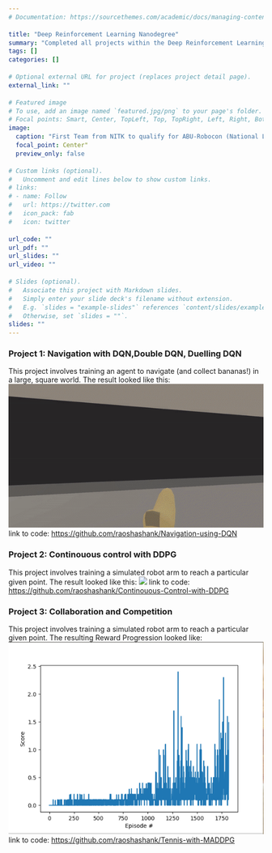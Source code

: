 ```yaml
---
# Documentation: https://sourcethemes.com/academic/docs/managing-content/

title: "Deep Reinforcement Learning Nanodegree"
summary: "Completed all projects within the Deep Reinforcement Learning Nanodegree Offered by Udacity"
tags: []
categories: []

# Optional external URL for project (replaces project detail page).
external_link: ""

# Featured image
# To use, add an image named `featured.jpg/png` to your page's folder.
# Focal points: Smart, Center, TopLeft, Top, TopRight, Left, Right, BottomLeft, Bottom, BottomRight.
image:
  caption: "First Team from NITK to qualify for ABU-Robocon (National Level)"
  focal_point: Center"
  preview_only: false

# Custom links (optional).
#   Uncomment and edit lines below to show custom links.
# links:
# - name: Follow
#   url: https://twitter.com
#   icon_pack: fab
#   icon: twitter

url_code: ""
url_pdf: ""
url_slides: ""
url_video: ""

# Slides (optional).
#   Associate this project with Markdown slides.
#   Simply enter your slide deck's filename without extension.
#   E.g. `slides = "example-slides"` references `content/slides/example-slides.md`.
#   Otherwise, set `slides = ""`.
slides: ""
---
```

### Project 1: Navigation with DQN,Double DQN, Duelling DQN
This project involves training an agent to navigate (and collect bananas!) in a large, square world.
The result looked like this:
![](result.gif)
link to code: https://github.com/raoshashank/Navigation-using-DQN

### Project 2: Continouous control with DDPG
This project involves training a simulated robot arm to reach a particular given point.
The result looked like this:
![](output_gif.gif)
link to code: https://github.com/raoshashank/Continouous-Control-with-DDPG

### Project 3: Collaboration and Competition
This project involves training a simulated robot arm to reach a particular given point.
The resulting Reward Progression looked like:
![](RewardProgression.png)
link to code: https://github.com/raoshashank/Tennis-with-MADDPG

